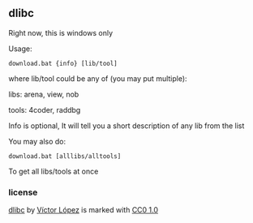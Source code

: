 ## dlibc

Right now, this is windows only

Usage:
```console
download.bat {info} [lib/tool]
```
where lib/tool could be any of (you may put multiple):

libs: arena, view, nob

tools: 4coder, raddbg

Info is optional, It will tell you a short description of any lib from the list

You may also do:
```console
download.bat [alllibs/alltools]
```
To get all libs/tools at once

### license

[dlibc](https://github.com/victor-Lopez25/dlibc) by [Víctor López](https://github.com/victor-Lopez25) is marked with [CC0 1.0](https://creativecommons.org/publicdomain/zero/1.0)